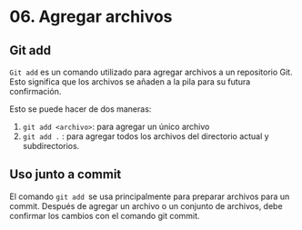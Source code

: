 # 06. Agregar archivos

## Git add

``Git add`` es un comando utilizado para agregar archivos a un repositorio Git. Esto significa que los archivos se añaden a la pila para su futura confirmación.

Esto se puede hacer de dos maneras:

1. ``git add <archivo>``: para agregar un único archivo
2. ``git add .`` : para agregar todos los archivos del directorio actual y subdirectorios.

## Uso junto a commit

El comando ``git add ``se usa principalmente para preparar archivos para un commit. Después de agregar un archivo o un conjunto de archivos, debe confirmar los cambios con el comando git commit.
